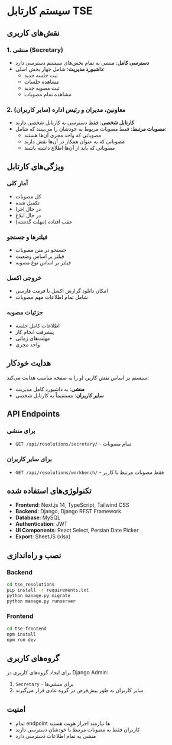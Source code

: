 # سیستم کارتابل TSE

## نقش‌های کاربری

### 1. منشی (Secretary)
- **دسترسی کامل**: منشی به تمام بخش‌های سیستم دسترسی دارد
- **داشبورد مدیریت**: شامل چهار بخش اصلی:
  - ثبت جلسه جدید
  - مشاهده جلسات
  - ثبت مصوبه جدید  
  - مشاهده تمام مصوبات

### 2. معاونین، مدیران و رئیس اداره (سایر کاربران)
- **کارتابل شخصی**: فقط دسترسی به کارتابل شخصی دارند
- **مصوبات مرتبط**: فقط مصوبات مربوط به خودشان را می‌بینند که شامل:
  - مصوباتی که واحد مجری آن‌ها هستند
  - مصوباتی که به عنوان همکار در آن‌ها نقش دارند
  - مصوباتی که باید از آن‌ها اطلاع داشته باشند

## ویژگی‌های کارتابل

### آمار کلی
- کل مصوبات
- تکمیل شده
- در حال اجرا
- در حال ابلاغ
- عقب افتاده (مهلت گذشته)

### فیلترها و جستجو
- جستجو در متن مصوبات
- فیلتر بر اساس وضعیت
- فیلتر بر اساس نوع مصوبه

### خروجی اکسل
- امکان دانلود گزارش اکسل با فرمت فارسی
- شامل تمام اطلاعات مهم مصوبات

### جزئیات مصوبه
- اطلاعات کامل جلسه
- پیشرفت انجام کار
- مهلت‌های زمانی
- واحد مجری

## هدایت خودکار

سیستم بر اساس نقش کاربر، او را به صفحه مناسب هدایت می‌کند:

- **منشی**: به داشبورد کامل مدیریت
- **سایر کاربران**: مستقیماً به کارتابل شخصی

## API Endpoints

### برای منشی
- `GET /api/resolutions/secretary/` - تمام مصوبات

### برای سایر کاربران  
- `GET /api/resolutions/workbench/` - فقط مصوبات مرتبط با کاربر

## تکنولوژی‌های استفاده شده

- **Frontend**: Next.js 14, TypeScript, Tailwind CSS
- **Backend**: Django, Django REST Framework
- **Database**: MySQL
- **Authentication**: JWT
- **UI Components**: React Select, Persian Date Picker
- **Export**: SheetJS (xlsx)

## نصب و راه‌اندازی

### Backend
```bash
cd tse_resolutions
pip install -r requirements.txt
python manage.py migrate
python manage.py runserver
```

### Frontend
```bash
cd tse-frontend
npm install
npm run dev
```

## گروه‌های کاربری

برای ایجاد گروه‌های کاربری در Django Admin:

1. `Secretary` - برای منشی‌ها
2. سایر کاربران به طور پیش‌فرض در گروه عادی قرار می‌گیرند

## امنیت

- تمام endpoint ها نیازمند احراز هویت هستند
- کاربران فقط به مصوبات مرتبط با خودشان دسترسی دارند
- منشی به تمام اطلاعات دسترسی دارد 